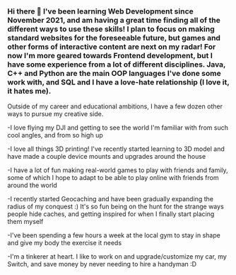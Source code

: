 ### Hi there 👋 I've been learning Web Development since November 2021, and am having a great time finding all of the different ways to use these skills! I plan to focus on making standard websites for the foreseeable future, but games and other forms of interactive content are next on my radar! For now I'm more geared towards Frontend development, but I have some experience from a lot of different disciplines. Java, C++ and Python are the main OOP languages I've done some work with, and SQL and I have a love-hate relationship (I love it, it hates me). 



Outside of my career and educational ambitions, I have a few dozen other ways to pursue my creative side.

-I love flying my DJI and getting to see the world I'm familiar with from such cool angles, and from so high up

-I love all things 3D printing! I've recently started learning to 3D model and have made a couple device mounts and upgrades around the house

-I have a lot of fun making real-world games to play with friends and family, some of which I hope to adapt to be able to play online with friends from around the world

-I recently started Geocaching and have been gradually expanding the radius of my conquest :) It's so fun being on the hunt for the strange ways people hide caches, and getting inspired for when I finally start placing them myself

-I've been spending a few hours a week at the local gym to stay in shape and give my body the exercise it needs

-I'm a tinkerer at heart. I like to work on and upgrade/customize my car, my Switch, and save money by never needing to hire a handyman :D


<!--
**Jellsberry147/Jellsberry147** is a ✨ _special_ ✨ repository because its `README.md` (this file) appears on your GitHub profile.

Here are some ideas to get you started:

- 🔭 I’m currently working on ...
- 🌱 I’m currently learning ...
- 👯 I’m looking to collaborate on ...
- 🤔 I’m looking for help with ...
- 💬 Ask me about ...
- 📫 How to reach me: ...
- 😄 Pronouns: ...
- ⚡ Fun fact: ...
-->
